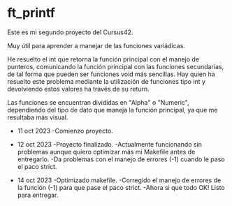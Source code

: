 # ft_printf
Este es mi segundo proyecto del Cursus42.

Muy útil para aprender a manejar de las funciones variádicas.

He resuelto el int que retorna la función principal con el manejo de punteros, 
comunicando la función principal con las funciones secundarias, de tal forma que pueden ser funciones void más sencillas.
Hay quien ha resuelto este problema mediante la utilización de funciones tipo int 
y devolviendo estos valores ha través de su return.

Las funciones se encuentran divididas en "Alpha" o "Numeric", 
dependiendo del tipo de dato que maneja la función principal, ya que me resultaba más visual.

- 11 oct 2023
  -Comienzo proyecto.

- 12 oct 2023
  -Proyecto finalizado.
  -Actualmente funcionando sin problemas aunque quiero optimizar más mi Makefile antes de entregarlo.
  -Da problemas con el manejo de errores (-1) cuando le paso el paco strict.

- 14 oct 2023
  -Optimizado makefile.
  -Corregido el manejo de errores de la función (-1) para que pase el paco strict.
  -Ahora si que todo OK! Listo para entregar.
